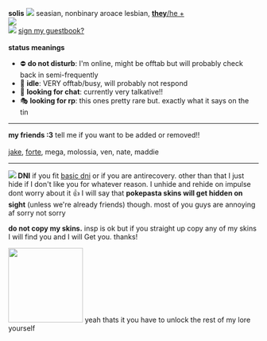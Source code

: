 <b>solis</b> <img src="https://barbara.crd.co/assets/images/gallery28/a639e43a.gif?v=115e6ed7"> seasian, nonbinary aroace lesbian, <a href="https://en.pronouns.page/@solistice"><b>they</b>/he +</a>
<br>
<img src="https://blinkies.cafe/b/display/0113-autism.gif">
<br>
<img src="https://barbara.crd.co/assets/images/gallery03/a212d5e6.gif"> <a href="http://users.smartgb.com/g/g.php?a=s&i=g19-00562-49">sign my guestbook?</a>
<br><br>
<b>status meanings</b>
<ul>
  <li> ⛔ <b>do not disturb</b>: I'm online, might be offtab but will probably check back in semi-frequently </li>
  <li> 🌙 <b>idle</b>: VERY offtab/busy, will probably not respond</li>
  <li> 💬 <b>looking for chat</b>: currently very talkative!! </li>
  <li> 🎭 <b>looking for rp</b>: this ones pretty rare but. exactly what it says on the tin</li>
</ul>

<hr>


<b>my friends :3</b> tell me if you want to be added or removed!!
<br><br>
<a href="https://rentry.co/sungu">jake</a>, <a href="https://rentry.co/cmajor">forte</a>, mega, molossia, ven, nate, maddie

<hr>

<b><img src="https://barbara.crd.co/assets/images/gallery15/e504d2bd.gif"> DNI</b> if you fit <a href="https://listography.com/dni">basic dni</a> or if you are antirecovery. other than that I just hide if I don't like you for whatever reason. I unhide and rehide on impulse dont worry about it 👍
I will say that <b>pokepasta skins will get hidden on sight</b> (unless we're already friends) though. most of you guys are annoying af sorry not sorry

<b>do not copy my skins.</b> insp is ok but if you straight up copy any of my skins I will find you and I will Get you. thanks!

<img src="https://media.discordapp.net/attachments/1006387310255931422/1040741424448159815/etto-bweh.gif" style="height:150px;">
yeah thats it you have to unlock the rest of my lore yourself
